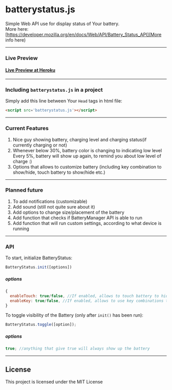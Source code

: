 # batterystatus.js

Simple Web API use for display status of Your battery.  
More here:  
[https://developer.mozilla.org/en/docs/Web/API/Battery_Status_API](More info here)

___
### Live Preview

#### [Live Preview at Heroku](https://batterystatus.herokuapp.com/)

___

### Including `batterystatus.js` in a project

Simply add this line between Your `Head` tags in html file:

```html
<script src='batterystatus.js'></script>
```
---

### Current Features

1. Nice guy showing battery, charging level and charging status(if currently charging or not)
2. Whenever below 30%, battery color is changing to indicating low level  
   Every 5%, battery will show up again, to remind you about low level of charge :)
3. Options that allows to customize battery (including key combination to show/hide, touch battery to show/hide etc.)

---

### Planned future

1. To add notifications (customizable)
2. Add sound (still not quite sure about it)
3. Add options to change size/placement of the battery
4. Add function that checks if BatteryManager API is able to run
5. Add function that will run custom settings, according to what device is running

---

### API

To start, initialize BatteryStatus:

```javascript
BatteryStatus.init([options])
```

##### options
```javascript
{
  enableTouch: true/false, //If enabled, allows to touch battery to hide/show (default true)
  enableKey: true/false, //If enabled, allows to use key combinations to show/hide battery (default: false)
}
```  

To toggle visibility of the Battery (only after `init()` has been run):
```javascript
BatteryStatus.toggle([option]);
```
##### options
```javascript
true; //anything that give true will always show up the battery
```

---

## License

This project is licensed under the MIT License
